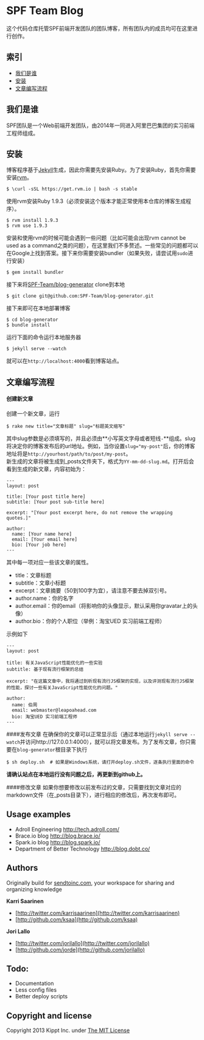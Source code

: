 # SPF Team Blog
这个代码仓库托管SPF前端开发团队的团队博客，所有团队内的成员均可在这里进行创作。

## 索引

- [我们是谁](#我们是谁)
- [安装](#安装)
- [文章编写流程](#文章编写流程)

## 我们是谁
SPF团队是一个Web前端开发团队，由2014年一同进入阿里巴巴集团的实习前端工程师组成。

## 安装
博客程序基于[Jekyll](http://jekyllrb.com/)生成，因此你需要先安装Ruby。为了安装Ruby，首先你需要安装[rvm](https://rvm.io/)。

    $ \curl -sSL https://get.rvm.io | bash -s stable

使用rvm安装Ruby 1.9.3（必须安装这个版本才能正常使用本仓库的博客生成程序）。

    $ rvm install 1.9.3
    $ rvm use 1.9.3

安装和使用rvm的时候可能会遇到一些问题（比如可能会出现rvm cannot be used as a command之类的问题），在这里我们不多赘述。一些常见的问题都可以在Google上找到答案。接下来你需要安装bundler（如果失败，请尝试用`sudo`进行安装）

    $ gem install bundler

接下来将[SPF-Team/blog-generator](https://github.com/SPF-Team/blog-generator) clone到本地

    $ git clone git@github.com:SPF-Team/blog-generator.git

接下来即可在本地部署博客
    
    $ cd blog-generator
    $ bundle install

运行下面的命令运行本地服务器

    $ jekyll serve --watch

就可以在`http://localhost:4000`看到博客站点。

## 文章编写流程

#### 创建新文章
创建一个新文章，运行

    $ rake new title="文章标题" slug="标题英文缩写"

其中slug参数是必须填写的，并且必须由**小写英文字母或者短线`-`**组成。slug将决定你的博客发布后的url地址。例如，当你设置`slug="my-post"`后，你的博客地址将是`http://yourhost/path/to/post/my-post`。  
新生成的文章将被生成到_posts文件夹下，格式为`YY-mm-dd-slug.md`。打开后会看到生成的新文章，内容初始为：

    ---
    layout: post

    title: [Your post title here]
    subtitle: [Your post sub-title here]

    excerpt: "[Your post excerpt here, do not remove the wrapping quotes.]"

    author:
      name: [Your name here]
      email: [Your email here]
      bio: [Your job here]
    ---

其中每一项对应一些该文章的属性。

- title：文章标题
- subtitle：文章小标题
- excerpt：文章摘要（50到100字为宜），请注意不要去掉双引号。
- author.name：你的名字
- author.email：你的email（将影响你的头像显示，默认采用你gravatar上的头像）
- author.bio：你的个人职位（举例：淘宝UED 实习前端工程师）

示例如下

    ---
    layout: post

    title: 有关JavaScript性能优化的一些实验
    subtitle: 基于现有流行框架的总结

    excerpt: "在这篇文章中，我将通过剖析现有流行JS框架的实现，以及评测现有流行JS框架的性能，探讨一些有关JavaScript性能优化的问题。"

    author:
      name: 伯周
      email: webmaster@leapoahead.com
      bio: 淘宝UED 实习前端工程师
    ---

####发布文章
在确保你的文章可以正常显示后（通过本地运行`jekyll serve --watch`并访问http://127.0.0.1:4000），就可以将文章发布。为了发布文章，你只需要在`blog-generator`根目录下执行

    $ sh deploy.sh  # 如果是Windows系统，请打开deploy.sh文件，逐条执行里面的命令

**请确认站点在本地运行没有问题之后，再更新到github上。**

####修改文章
如果你想要修改以前发布过的文章，只需要找到文章对应的markdown文件（在_posts目录下），进行相应的修改后，再次发布即可。

## Usage examples

* Adroll Engineering http://tech.adroll.com/
* Brace.io blog http://blog.brace.io/
* Spark.io blog http://blog.spark.io/
* Department of Better Technology http://blog.dobt.co/

## Authors

Originally build for [sendtoinc.com](https://sendtoinc.com), your workspace for sharing and organizing knowledge

**Karri Saarinen**

+ [http://twitter.com/karrisaarinen](http://twitter.com/karrisaarinen)
+ [http://github.com/ksaa](http://github.com/ksaa)

**Jori Lallo**

+ [http://twitter.com/jorilallo](http://twitter.com/jorilallo)
+ [http://github.com/jorde](http://github.com/jorilallo)

## Todo:

+ Documentation
+ Less config files
+ Better deploy scripts

## Copyright and license

Copyright 2013 Kippt Inc. under [The MIT License ](LICENSE)

